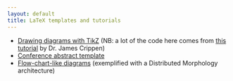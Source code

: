 ```yaml
---
layout: default
title: LaTeX templates and tutorials
---
```


+ [Drawing diagrams with TikZ](https://sznfng.github.io/mini_tikz_tutorial.pdf) (NB: a lot of the code here comes from [this tutorial](https://ling.auf.net/lingbuzz/003379) by Dr. James Crippen)
+ [Conference abstract template](https://www.overleaf.com/latex/templates/linguistics-conference-abstract-template/sdkhkhsfstmr)
+ [Flow-chart-like diagrams](https://www.overleaf.com/read/gpmknxjrmfdr#735976) (exemplified with a Distributed Morphology architecture)
